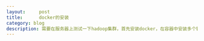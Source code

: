 ```yaml
---
layout:     post
title:      docker的安装
category: blog
description: 需要在服务器上测试一下hadoop集群，首先安装docker，在容器中安装多个镜像，实现集群效果
---
```



